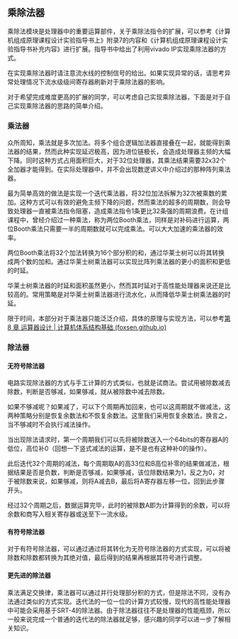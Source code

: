## 乘除法器

乘除法模块是处理器中的重要运算部件，关于乘除法指令的扩展，可以参考《计算机组成原理课程设计实验指导书上》附录7的内容和《计算机组成原理课程设计实验指导书补充内容》进行扩展。指导书中给出了利用vivado IP实现乘除法器的方式。

在实现乘除法器时请注意流水线的控制信号的给出。如果实现异常的话，请思考异常处理情况下流水级级间寄存器刷新对于乘除法器的影响。

对于希望完成难度更高的扩展的同学，可以考虑自己实现乘除法器，下面是对于自己实现乘除法器的思路的简单介绍。

### 乘法器

众所周知，乘法就是多次加法。将多个组合逻辑加法器直接叠在一起，就能得到乘法器的结果，然而此种实现延迟极高，因为进位链极长，会造成处理器主频的大幅下降。同时这种方式占用面积巨大，对于32位处理器，其乘法结果需要32x32个全加器才能得到。在实际处理器中，并不会出现数逻讲义中介绍过的那种阵列乘法器。

最为简单高效的做法是实现一个迭代乘法器，将32位加法拆解为32次被乘数的累加。这种方式可以有效的避免主频下降的问题，然而乘法的超多的周期数，则会导致处理器一直被乘法指令阻塞，造成乘法指令1条更比32条强的周期浪费。在计组课程中，曾经介绍过一种乘法，称为两位Booth乘法，同样是对补码进行运算，两位Booth乘法只需要一半的周期数就可以完成乘法。可以大大加速的乘法器的效率。

两位Booth乘法将32个加法转换为16个部分积的和，通过华莱士树可以将其转换成两个数的加和。通过华莱士树乘法器可以实现比阵列乘法器的更小的面积和更低的时延。

华莱士树乘法器的时延和面积虽然更小，然而其时延对于高性能处理器来说还是比较高的。常用策略是对华莱士树乘法器进行流水化，从而降低华莱士树乘法器的时延。

限于时间，本部分对于乘法器只能泛泛介绍，具体的原理与实现方法，可以参考[第 8 章 运算器设计 | 计算机体系结构基础 (foxsen.github.io)](https://foxsen.github.io/archbase/运算器设计.html#定点补码乘法器)

### 除法器

#### 无符号除法器

电路实现除法器的方式与手工计算的方式类似，也就是试商法。尝试用被除数减去除数，判断是否够减，如果够减，就从被除数中减去除数。

如果不够减呢？如果减了，可以下个周期再加回来，也可以这周期就不做减法，这两种策略分别是恢复余数法和不恢复余数法。这里我们采用恢复余数法，换言之，当不够减时不会执行减法操作。

当出现除法请求时，第一个周期我们可以先将被除数送入一个64bits的寄存器A的低位，高位补0（回想一下竖式减法的运算，是不是也有这种补0的操作）。

此后迭代32个周期的减法，每个周期取A的高33位和B高位补零的结果做减法，根据结果是否是负数，判断是否够减，如果够减，该位除数结果为1，反之为0，对于被除数来说，如果够减，则将A减去B，最后将A寄存器左移一位，回到此步骤开头。

经过32个周期之后，数据运算完毕，此时的被除数A即为计算得到的余数，可以将余数和商写入相关寄存器或送至下一流水级。

#### 有符号除法器

对于有符号除法器，可以通过通过将其转化为无符号除法器的方式实现，可以将被除数和除数都转换为其绝对值，最后得到的结果再根据其符号进行调整。

####  更先进的除法器

乘法满足交换律，乘法器可以通过并行处理部分积的方式，但是除法不同，没有办法通过类似的方式实现。迭代法的一位一位的计算方式较慢，现代的高性能处理器中可能会采用基于SRT-4的除法器。由于除法器往往不是处理器的性能瓶颈，所以一般来说完成一个普通的迭代法的除法器就足够，感兴趣的同学可以进一步了解相关知识。